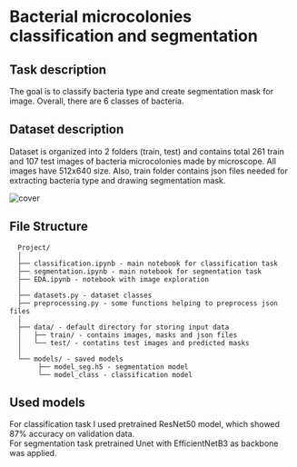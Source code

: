 # Bacterial microcolonies classification and segmentation

## Task description

The goal is to classify bacteria type and create segmentation mask for image. Overall, there are 6 classes of bacteria.  

## Dataset description

Dataset is organized into 2 folders (train, test) and contains total 261 train and 107 test images of bacteria microcolonies made by microscope.
All images have 512x640 size. Also, train folder contains json files needed for extracting bacteria type and drawing segmentation mask.

![cover](images/bacteria_images.png)

## File Structure

```
  Project/
  │
  ├── classification.ipynb - main notebook for classification task
  ├── segmentation.ipynb - main notebook for segmentation task
  ├── EDA.ipynb - notebook with image exploration
  │
  ├── datasets.py - dataset classes
  ├── preprocessing.py - some functions helping to preprocess json files
  │
  ├── data/ - default directory for storing input data
  │   ├── train/ - contains images, masks and json files
  │   └── test/ - contatins test images and predicted masks
  │
  └── models/ - saved models
       ├── model_seg.h5 - segmentation model
       └── model_class - classification model
  ```
  
 ## Used models

For classification task I used pretrained ResNet50 model, which showed 87% accuracy on validation data.  
For segmentation task pretrained Unet with EfficientNetB3 as backbone was applied.
